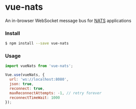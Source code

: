 # vue-nats

An in-browser WebSocket message bus for [NATS](http://nats.io/) applications

### Install

```bash
$ npm install --save vue-nats
```

### Usage

```javascript
import vueNats from 'vue-nats';

Vue.use(vueNats, {
  url: 'ws://localhost:8080',
  json: true,
  reconnect: true,
  maxReconnectAttempts: -1, // retry forever
  reconnectTimeWait: 1000
});
```
